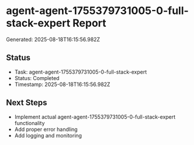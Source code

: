 # agent-agent-1755379731005-0-full-stack-expert Report

Generated: 2025-08-18T16:15:56.982Z

## Status
- Task: agent-agent-1755379731005-0-full-stack-expert
- Status: Completed
- Timestamp: 2025-08-18T16:15:56.982Z

## Next Steps
- Implement actual agent-agent-1755379731005-0-full-stack-expert functionality
- Add proper error handling
- Add logging and monitoring
